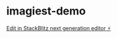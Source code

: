 # imagiest-demo

[Edit in StackBlitz next generation editor ⚡️](https://stackblitz.com/~/github.com/drashtttii/imagiest-demo)